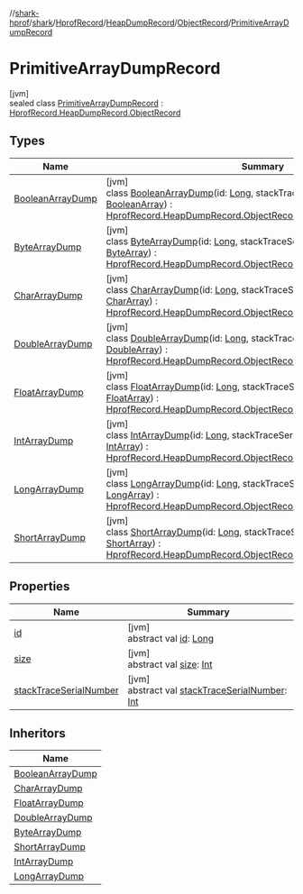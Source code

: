 //[shark-hprof](../../../../../../index.md)/[shark](../../../../index.md)/[HprofRecord](../../../index.md)/[HeapDumpRecord](../../index.md)/[ObjectRecord](../index.md)/[PrimitiveArrayDumpRecord](index.md)

# PrimitiveArrayDumpRecord

[jvm]\
sealed class [PrimitiveArrayDumpRecord](index.md) : [HprofRecord.HeapDumpRecord.ObjectRecord](../index.md)

## Types

| Name | Summary |
|---|---|
| [BooleanArrayDump](-boolean-array-dump/index.md) | [jvm]<br>class [BooleanArrayDump](-boolean-array-dump/index.md)(id: [Long](https://kotlinlang.org/api/latest/jvm/stdlib/kotlin/-long/index.html), stackTraceSerialNumber: [Int](https://kotlinlang.org/api/latest/jvm/stdlib/kotlin/-int/index.html), array: [BooleanArray](https://kotlinlang.org/api/latest/jvm/stdlib/kotlin/-boolean-array/index.html)) : [HprofRecord.HeapDumpRecord.ObjectRecord.PrimitiveArrayDumpRecord](index.md) |
| [ByteArrayDump](-byte-array-dump/index.md) | [jvm]<br>class [ByteArrayDump](-byte-array-dump/index.md)(id: [Long](https://kotlinlang.org/api/latest/jvm/stdlib/kotlin/-long/index.html), stackTraceSerialNumber: [Int](https://kotlinlang.org/api/latest/jvm/stdlib/kotlin/-int/index.html), array: [ByteArray](https://kotlinlang.org/api/latest/jvm/stdlib/kotlin/-byte-array/index.html)) : [HprofRecord.HeapDumpRecord.ObjectRecord.PrimitiveArrayDumpRecord](index.md) |
| [CharArrayDump](-char-array-dump/index.md) | [jvm]<br>class [CharArrayDump](-char-array-dump/index.md)(id: [Long](https://kotlinlang.org/api/latest/jvm/stdlib/kotlin/-long/index.html), stackTraceSerialNumber: [Int](https://kotlinlang.org/api/latest/jvm/stdlib/kotlin/-int/index.html), array: [CharArray](https://kotlinlang.org/api/latest/jvm/stdlib/kotlin/-char-array/index.html)) : [HprofRecord.HeapDumpRecord.ObjectRecord.PrimitiveArrayDumpRecord](index.md) |
| [DoubleArrayDump](-double-array-dump/index.md) | [jvm]<br>class [DoubleArrayDump](-double-array-dump/index.md)(id: [Long](https://kotlinlang.org/api/latest/jvm/stdlib/kotlin/-long/index.html), stackTraceSerialNumber: [Int](https://kotlinlang.org/api/latest/jvm/stdlib/kotlin/-int/index.html), array: [DoubleArray](https://kotlinlang.org/api/latest/jvm/stdlib/kotlin/-double-array/index.html)) : [HprofRecord.HeapDumpRecord.ObjectRecord.PrimitiveArrayDumpRecord](index.md) |
| [FloatArrayDump](-float-array-dump/index.md) | [jvm]<br>class [FloatArrayDump](-float-array-dump/index.md)(id: [Long](https://kotlinlang.org/api/latest/jvm/stdlib/kotlin/-long/index.html), stackTraceSerialNumber: [Int](https://kotlinlang.org/api/latest/jvm/stdlib/kotlin/-int/index.html), array: [FloatArray](https://kotlinlang.org/api/latest/jvm/stdlib/kotlin/-float-array/index.html)) : [HprofRecord.HeapDumpRecord.ObjectRecord.PrimitiveArrayDumpRecord](index.md) |
| [IntArrayDump](-int-array-dump/index.md) | [jvm]<br>class [IntArrayDump](-int-array-dump/index.md)(id: [Long](https://kotlinlang.org/api/latest/jvm/stdlib/kotlin/-long/index.html), stackTraceSerialNumber: [Int](https://kotlinlang.org/api/latest/jvm/stdlib/kotlin/-int/index.html), array: [IntArray](https://kotlinlang.org/api/latest/jvm/stdlib/kotlin/-int-array/index.html)) : [HprofRecord.HeapDumpRecord.ObjectRecord.PrimitiveArrayDumpRecord](index.md) |
| [LongArrayDump](-long-array-dump/index.md) | [jvm]<br>class [LongArrayDump](-long-array-dump/index.md)(id: [Long](https://kotlinlang.org/api/latest/jvm/stdlib/kotlin/-long/index.html), stackTraceSerialNumber: [Int](https://kotlinlang.org/api/latest/jvm/stdlib/kotlin/-int/index.html), array: [LongArray](https://kotlinlang.org/api/latest/jvm/stdlib/kotlin/-long-array/index.html)) : [HprofRecord.HeapDumpRecord.ObjectRecord.PrimitiveArrayDumpRecord](index.md) |
| [ShortArrayDump](-short-array-dump/index.md) | [jvm]<br>class [ShortArrayDump](-short-array-dump/index.md)(id: [Long](https://kotlinlang.org/api/latest/jvm/stdlib/kotlin/-long/index.html), stackTraceSerialNumber: [Int](https://kotlinlang.org/api/latest/jvm/stdlib/kotlin/-int/index.html), array: [ShortArray](https://kotlinlang.org/api/latest/jvm/stdlib/kotlin/-short-array/index.html)) : [HprofRecord.HeapDumpRecord.ObjectRecord.PrimitiveArrayDumpRecord](index.md) |

## Properties

| Name | Summary |
|---|---|
| [id](id.md) | [jvm]<br>abstract val [id](id.md): [Long](https://kotlinlang.org/api/latest/jvm/stdlib/kotlin/-long/index.html) |
| [size](size.md) | [jvm]<br>abstract val [size](size.md): [Int](https://kotlinlang.org/api/latest/jvm/stdlib/kotlin/-int/index.html) |
| [stackTraceSerialNumber](stack-trace-serial-number.md) | [jvm]<br>abstract val [stackTraceSerialNumber](stack-trace-serial-number.md): [Int](https://kotlinlang.org/api/latest/jvm/stdlib/kotlin/-int/index.html) |

## Inheritors

| Name |
|---|
| [BooleanArrayDump](-boolean-array-dump/index.md) |
| [CharArrayDump](-char-array-dump/index.md) |
| [FloatArrayDump](-float-array-dump/index.md) |
| [DoubleArrayDump](-double-array-dump/index.md) |
| [ByteArrayDump](-byte-array-dump/index.md) |
| [ShortArrayDump](-short-array-dump/index.md) |
| [IntArrayDump](-int-array-dump/index.md) |
| [LongArrayDump](-long-array-dump/index.md) |
